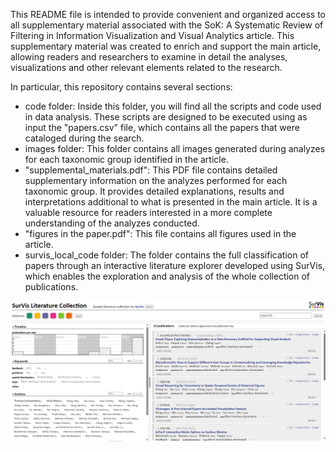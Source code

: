 This README file is intended to provide convenient and organized access to all supplementary material associated with the SoK: A Systematic Review of Filtering in Information Visualization and Visual Analytics article. This supplementary material was created to enrich and support the main article, allowing readers and researchers to examine in detail the analyses, visualizations and other relevant elements related to the research.

In particular, this repository contains several sections:
- code folder: Inside this folder, you will find all the scripts and code used in data analysis. These scripts are designed to be executed using as input the "papers.csv" file, which contains all the papers that were cataloged during the search.
- images folder: This folder contains all images generated during analyzes for each taxonomic group identified in the article.
- "supplemental_materials.pdf": This PDF file contains detailed supplementary information on the analyzes performed for each taxonomic group. It provides detailed explanations, results and interpretations additional to what is presented in the main article. It is a valuable resource for readers interested in a more complete understanding of the analyzes conducted.
- "figures in the paper.pdf": This file contains all figures used in the article.
- survis_local_code folder: The folder contains the full classification of papers through an interactive literature explorer developed using SurVis, which enables the exploration and analysis of the whole collection of publications.

  
![Model](https://github.com/visaign/sok-filtering-for-vis/blob/main/survis_img.png)
